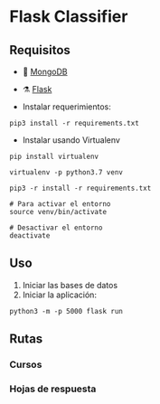 # Flask Classifier

## Requisitos
<!-- * MongoDB corriendo, conectada con la aplicación usando el nombre de la database.
-->
* 🍃 [MongoDB](https://www.mongodb.com/download-center?jmp=nav#community)
* ⚗ [Flask](http://flask.pocoo.org/docs/0.11/installation/)

* Instalar requerimientos:
```
pip3 install -r requirements.txt
```

* Instalar usando Virtualenv
```
pip install virtualenv

virtualenv -p python3.7 venv

pip3 -r install -r requirements.txt

# Para activar el entorno
source venv/bin/activate

# Desactivar el entorno
deactivate

```

## Uso
1. Iniciar las bases de datos
2. Iniciar la aplicación:
```shell
python3 -m -p 5000 flask run
```

## Rutas


### Cursos


### Hojas de respuesta
